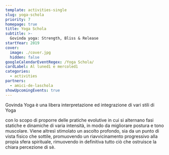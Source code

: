 ```yaml
---
template: activities-single
slug: yoga-schola
priority: 7
homepage: true
title: Yoga Schola
subtitle: >-
  Govinda yoga: Strength, Bliss & Release
startYear: 2019
cover:
  image: ./cover.jpg
  hidden: false
googleCalendarEventRegex: /Yoga Schola/
cardLabel: Al lunedì e mercoledì
categories:
  - activities
partners:
  - amici-de-laschola
showUpcomingEvents: true
---
```


<EntryInfo variant="upcoming" label="Lunedì" value="alle 17:00"/>
<EntryInfo variant="upcoming" label="Mercoledì" value="17:30 - 18:45 (dinamico)"/>
<EntryInfo variant="teacher" label="Paolo Fedeli" value="Yoga Teacher - [347 579 6370](tel:3475796370)"/>
<EntryInfo variant="web" label="Visita" value="la [pagina Facebook](https://www.facebook.com/govindayogavarese/)"/>
<EntryInfo variant="location" label="Ci trovate" value="nel [parco](/spazi/parco/) sotto l'olmo o in [biblioteca](/spazisala-cobalto/)"/>

<SectionTitle>Govinda Yoga</SectionTitle>
<SectionSubtitle>è una libera interpretazione ed integrazione di vari stili di Yoga</SectionSubtitle>

<Row justify="center">
<Col narrow align="center">

con lo scopo di proporre delle pratiche evolutive in cui si alternano fasi statiche e dinamiche di varia intensità, in modo da migliorare postura e tono muscolare. Viene altresì stimolato un ascolto profondo, sia da un punto di vista fisico che sottile, promuovendo un riavvicinamento progressivo alla propia sfera spirituale, rimuovendo in definitiva tutto ciò che ostruisce la chiara percezione di sè.
  
</Col>
</Row>
